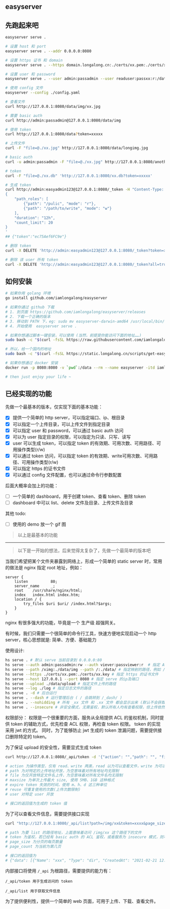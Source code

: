 ## easyserver

## 先跑起来吧

```bash
easyserver serve .
```

```bash
# 设置 host 和 port
easyserver serve . --addr 0.0.0.0:8080
```

```bash
# 设置 https 证书 和 domain
easyserver serve . --https domain.longalong.cn:./certs/xx.pem:./certs/xx.key
```

```bash
# 设置 user 和 password
easyserver serve . --user admin:passadmin --user readuser:passxx:r:/data/img
```

```bash
# 使用 config 文件
easyserver --config ./config.yaml
```

```bash
# 查看文件 
curl http://127.0.0.1:8080/data/img/xx.jpg

# 需要 basic auth
curl http://admin:passadmin@127.0.0.1:8080/data/img

# 使用 token
curl http://127.0.0.1:8080/data?token=xxxxx
```

```bash
# 上传文件
curl -F "file=@./xx.jpg" http://127.0.0.1:8080/data/longimg.jpg

# basic auth
curl -u admin:passadmin -F "file=@./xx.jpg" http://127.0.0.1:8080/another/longxxx.jpg

# token
curl -F "file=@./xx.db" 'http://127.0.0.1:8080/xx.db?token=xxxxx'
```

```bash
# 生成 token
curl http://admin:easyadmin123@127.0.0.1:8080/_token -H "Content-Type: application/json" -d  '
{
    "path_roles": [
        {"path": "/pulic", "mode": "r"},
        {"path": "/path/to/write", "mode": "w"}
    ],
    "duration": "12h",
    "count_limit": 20
}
'
## {"token":"ec75Aef6FC9e"}

# 删除 token
curl -X DELETE 'http://admin:easyadmin123@127.0.0.1:8080/_token?token=xxxxxx'

# 删除 该 user 所有 token
curl -X DELETE 'http://admin:easyadmin123@127.0.0.1:8080/_token?all=true'
```

## 如何安装

```bash
# 如果你用 golang 环境
go install github.com/iamlongalong/easyserver

# 如果你通过 github 下载
# 1. 到页面 https://github.com/iamlongalong/easyserver/releases
# 2. 下载一个正确的版本
# 3. 移动到 PATH 下，eg: sudo mv easyserver-darwin-amd64 /usr/local/bin/easyserver
# 4. 开始使用  easyserver serve .

# 如果你想通过脚本一键安装，可以使用 (当然，前提是你能访问下面的地址……)
sudo bash -c "$(curl -fsSL https://raw.githubusercontent.com/iamlongalong/easyserver/master/update-easyserver.sh)"

# 所以，给一个国内的地址
sudo bash -c "$(curl -fsSL https://static.longalong.cn/scripts/get-easyserver.sh)"

# 如果你想通过 docker 安装
docker run -p 8080:8080 -v `pwd`:/data --rm --name easyserver -itd iamlongalong/easyserver easyserver serve /data

# then just enjoy your life ~

```


## 已经实现的功能

先做一个最基本的版本，仅实现下面的基本功能：

- [x] 提供一个简单的 http server，可以指定端口、ip、根目录
- [x] 可以指定一个上传目录，可以上传文件到指定目录
- [x] 可以指定 user 和 password，可以通过 basic auth 访问
- [x] 可以为 user 指定目录的权限，可以指定为只读、只写、读写
- [x] user 可以生成 token，可以指定 token 的有效期、可用次数、可用路径、可用操作类型(r/w)
- [x] 可以通过 token 访问，可以指定 token 的有效期、write可用次数、可用路径、可用操作类型(r/w)
- [x] 可以指定 https 的证书文件
- [x] 可以通过 config 文件配置，也可以通过命令行参数配置

后面大概率会加上的功能：

- [ ] 一个简单的 dashboard，用于创建 token、查看 token、删除 token
- [ ] dashboard 中可以 list、delete 文件及目录、上传文件及目录

其他 todo:

- [ ] 使用的 demo 放一个 gif 图

> 以上是最基本的功能

------

> 以下是一开始的想法，后来觉得太复杂了，先做一个最简单的版本吧


当我们希望把某个文件夹暴露到网络上，形成一个简单的 static server 时，常用的做法是 nginx 指定 root 地址，例如：

```nginx
server {
    listen          80;
    server_name     _;
    root    /usr/share/nginx/html;
    index   index.html index.htm;
    location / {
        try_files $uri $uri/ /index.html?$args;
    }
}
```

nginx 有很多强大的功能，毕竟是一个 生产级 超强网关。

有时候，我们只需要一个很简单的命令行工具，快速方便地实现启动一个 http server，核心思想就是: 简单、方便、基础能力

使用设计:

```bash
hs serve . # 默认 serve 当前目录到 0.0.0.0:80
hs serve --auth admin:passadmin:rw --auth viever:passviewer:r  # 指定 ACL 的权限， r 为可查看，w 为可上传
hs serve --path /ximg:./data/img --path /:./data/ # 指定映射的路径，例如 /ximg:./data/img 意味着 把 ./data/img 下的文件通过 /ximg 这个 http 路径访问
hs serve --https ./certs/xx.pem:./certs/xx.key # 指定 https 的证书文件
hs serve --host 127.0.0.1 --port 8080 # 指定 serve 的ip及端口
hs serve --upload ./data/upload # 指定文件上传的路径
hs serve --log ./log # 指定日志文件的路径
hs serve . -d # 后台运行
hs serve . --dash # 运行管理后台 ( / 会跳转到 /_dash/ )
hs serve . --nohidding # 所有 _xx 文件 和 .xx 文件 都会显示出来 (默认不会获取到隐藏文件)
hs serve . --insecure # 非安全模式，无需鉴权，默认所有人均有查看权限，但上传依然需要鉴权
```

权限部分：
权限是一个很重要的方面，服务从全局提供 ACL 的鉴权机制，同时提供 token 的辅助方式，优先检查 ACL 权限，再检查 token 权限。
token 的实现采用 jwt 的方式。
同时，为了能够防止 jwt 生成的 token 泄漏问题，需要提供接口删除特定的 token。


为了保证 upload 的安全性，需要显式生成 token

```bash
curl http://127.0.0.1:8080/_api/token -d '{"action": "","path": "", "file": "", "maxsize": "", "expire": "3h", "reuse": 5, "user": ""}'

# action 为操作类型，仅有 read、write 两类，read 以为可以查看文件，write 为可以上传文件，为空意味着均有权限
# path 为对特定的上传地址开放，为空意味着对所有地址均无限制
# file 为仅开放特定文件名上传，为空意味着对所有文件名均无限制
# maxsize 为单次上传最大 size, 使用 5MB、1GB 这种格式
# expire token 失效的时间，使用 m、h、d 这三种单位
# reuse 可重复使用的次数(上传次数限制)
# user 对特定 user 开放

# 接口的返回值为生成的 token 值
```

为了可以查看文件信息，需要提供接口实现
```bash
curl "http://127.0.0.1:8080/_api/list?path=/img/xx&token=xxxx&page_size=20&page_count=1"

# path 为要 list 的路径地址，上面意味着访问 /img/xx 这个路径下的文件
# token 为鉴权，若已经有 basic auth 的 ACL 鉴权，或者服务为 insecure 模式，则可以省略
# page_size 为分页的每页数量
# page_count 为当前为第几页

# 接口的返回值为
# {"data": [{"Name": "xxx", "Type": "dir", "CreatedAt": "2021-02-21 12:31", "ModifiedAt": "2021-02-22 11:21"}], "page_count": 1, "pages": 4}
```

内部接口将使用 `/_api` 为根路径，需要提供的能力有：
```
/_api/token 用于生成访问的 token

/_api/list 用于获取文件信息
```

为了提供便利性，提供一个简单的 web 页面，可用于上传、下载、查看文件。



